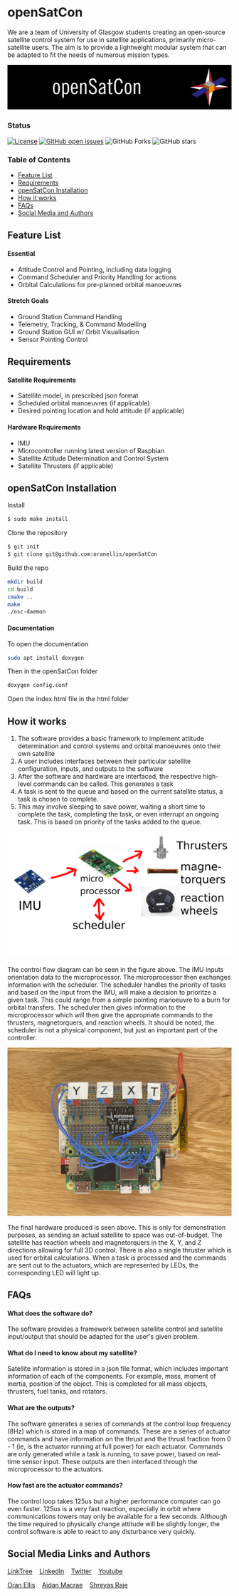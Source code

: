 # openSatCon
We are a team of University of Glasgow students creating an open-source satellite control system for use in satellite applications, primarily micro-satellite users. The aim is to provide a lightweight modular system that can be adapted to fit the needs of numerous mission types.

![Header Image](assets/logos/HeaderCandidateHQ.png)

### Status
<p><a href="LICENSE"><img src="https://img.shields.io/github/license/oranellis/openSatCon" alt="License" /></a>
<a href="https://github.com/oranellis/openSatCon/issues"><img src="https://img.shields.io/github/issues/oranellis/openSatCon" alt="GitHub open issues" /></a>
<img src= "https://img.shields.io/github/forks/oranellis/openSatCon" alt="GitHub Forks" /> </a>
<img src="https://img.shields.io/github/stars/oranellis/openSatCon" alt="GitHub stars" />
</p>

### Table of Contents
* [Feature List](#feature-list)
* [Requirements](#requirements)
* [openSatCon Installation](#opensatcon-installation)
* [How it works](#how-it-works)
* [FAQs](#faqs)
* [Social Media and Authors](#social-media-links-and-authors)

## Feature List
#### Essential
- Attitude Control and Pointing, including data logging
- Command Scheduler and Priority Handling for actions
- Orbital Calculations for pre-planned orbital manoeuvres 
#### Stretch Goals
- Ground Station Command Handling 
- Telemetry, Tracking, & Command Modelling
- Ground Station GUI w/ Orbit Visualisation
- Sensor Pointing Control

## Requirements
#### Satellite Requirements
- Satellite model, in prescribed json format
- Scheduled orbital manoeuvres (if applicable)
- Desired pointing location and hold attitude (if applicable)
#### Hardware Requirements
- IMU
- Microcontroller running latest version of Raspbian
- Satellite Attitude Determination and Control System 
- Satellite Thrusters (if applicable) 

## openSatCon Installation
Install <br/>
```sh
$ sudo make install
```
Clone the repository <br/>
```sh
$ git init 
$ git clone git@github.com:oranellis/openSatCon  
```
Build the repo<br/>
```sh
mkdir build
cd build
cmake ..
make    
./osc-daemon 
```
#### Documentation
To open the documentation <br/>
```sh
sudo apt install doxygen
```
Then in the openSatCon folder <br/>
```sh
doxygen config.conf
```
Open the index.html file in the html folder

## How it works
1. The software provides a basic framework to implement attitude determination and control systems and orbital manoeuvres onto their own satellite
2. A user includes interfaces between their particular satellite configuration, inputs, and outputs to the software
3. After the software and hardware are interfaced, the respective high-level commands can be called. This generates a task
4. A task is sent to the queue and based on the current satellite status, a task is chosen to complete.
5. This may involve sleeping to save power, waiting a short time to complete the task, completing the task, or even interrupt an ongoing task. This is based on priority of the tasks added to the queue.

![Header Image](assets/logos/ControlInterface.png)

The control flow diagram can be seen in the figure above. The IMU inputs orientation data to the microprocessor. The microprocessor then exchanges information with the scheduler. The scheduler handles the priority of tasks and based on the input from the IMU, will make a decision to prioritze a given task. This could range from a simple pointing manoeuvre to a burn for orbital transfers. The scheduler then gives information to the microprocessor which will then give the appropriate commands to the thrusters, magnetorquers, and reaction wheels. It should be noted, the scheduler is not a physical component, but just an important part of the controller. 

![Header Image](assets/logos/Finalcubesat.png)

The final hardware produced is seen above. This is only for demonstration purposes, as sending an actual satellite to space was out-of-budget. The satellite has reaction wheels and magnetorquers in the X, Y, and Z directions allowing for full 3D control. There is also a single thruster which is used for orbital calculations. When a task is processed and the commands are sent out to the actuators, which are represented by LEDs, the corresponding LED will light up. 


## FAQs
#### What does the software do?
The software provides a framework between satellite control and satellite input/output that should be adapted for the user's given problem.

#### What do I need to know about my satellite?
Satellite information is stored in a json file format, which includes important information of each of the components. For example, mass, moment of inertia, position of the object. This is completed for all mass objects, thrusters, fuel tanks, and rotators.

#### What are the outputs?
The software generates a series of commands at the control loop frequency (8Hz) which is stored in a map of commands. These are a series of actuator commands and have information on the thrust and the thrust fraction from 0 - 1 (ie, is the actuator running at full power) for each actuator. Commands are only generated while a task is running, to save power, based on real-time sensor input. These outputs are then interfaced through the microprocessor to the actuators.

#### How fast are the actuator commands?
The control loop takes 125us but a higher performance computer can go even faster. 125us is a very fast reaction, especially in orbit where communications towers may only be available for a few seconds. Although the time required to physically change attitude will be slightly longer, the control software is able to react to any disturbance very quickly.

## Social Media Links and Authors
[LinkTree](https://linktr.ee/openSatCon) &nbsp; &nbsp;[LinkedIn](https://linkedin.com/company/opensatcon) &nbsp; &nbsp;[Twitter](https://twitter.com/openSatCon) &nbsp; &nbsp;[Youtube](https://www.youtube.com/channel/UCqU7pj3qFMwDKtqEJbz2JTg)

[Oran Ellis](https://github.com/oranellis) &nbsp; &nbsp;[Aidan Macrae](https://github.com/2306781M) &nbsp; &nbsp;[Shreyas Raje](https://github.com/Shreylord)
